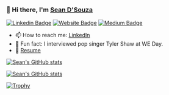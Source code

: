 ### 👋 Hi there, I'm [Sean D'Souza](https://seendsouza.github.io/)

[![Linkedin Badge](https://img.shields.io/badge/-LinkedIn-0e76a8?style=flat-square&logo=Linkedin&logoColor=white)](https://linkedin.com/in/seendsouza)
[![Website Badge](https://img.shields.io/badge/Website-3b5998?style=flat-square&logo=google-chrome&logoColor=white)](https://seendsouza.github.io)
[![Medium Badge](https://img.shields.io/badge/medium-%2312100E.svg?&style=for-square&logo=medium&logoColor=white)](https://medium.com/@seendsouza)

- :mailbox: How to reach me: [LinkedIn](https://www.linkedin.com/in/seendsouza/)
- :circus_tent: Fun fact: I interviewed pop singer Tyler Shaw at WE Day.
-  :page_facing_up:  [Resume](https://storage.googleapis.com/seendsouza-bucket-0/sean-dsouza-resume.pdf)

[![Sean's GitHub stats](https://github-readme-stats-git-main-seendsouza.vercel.app/api/top-langs?username=seendsouza&show_icons=true&include_all_commits=true&count_private=true&theme=radical&layout=compact)](https://github.com/anuraghazra/github-readme-stats)

[![Sean's GitHub stats](https://github-readme-stats-git-main-seendsouza.vercel.app/api?username=seendsouza&show_icons=true&include_all_commits=true&count_private=true&theme=radical&layout=compact)](https://github.com/anuraghazra/github-readme-stats)

[![Trophy](https://github-profile-trophy.vercel.app/?username=seendsouza&theme=radical&layout=compact)](https://github.com/anuraghazra/github-readme-stats)
<!--
**seendsouza/seendsouza** is a ✨ _special_ ✨ repository because its `README.md` (this file) appears on your GitHub profile.

Here are some ideas to get you started:

- 🔭 I’m currently working on ...
- 🌱 I’m currently learning ...
- 👯 I’m looking to collaborate on ...
- 🤔 I’m looking for help with ...
- 💬 Ask me about ...
- 📫 How to reach me: ...
- 😄 Pronouns: ...
- ⚡ Fun fact: ...
-->
